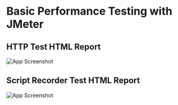 
# Basic Performance Testing with JMeter 



## HTTP Test HTML Report

![App Screenshot](https://github.com/azharczs/Basic-Performance-Testing-with-JMeter/blob/main/Screenshots/HTTPtest1.PNG?raw=true)

## Script Recorder Test HTML Report

![App Screenshot](https://github.com/azharczs/Basic-Performance-Testing-with-JMeter/blob/main/Screenshots/ScriptRecord1.PNG?raw=true)